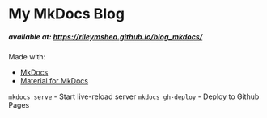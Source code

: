 # My MkDocs Blog
##### available at: https://rileymshea.github.io/blog_mkdocs/



Made with:
- [ MkDocs ]( https://www.mkdocs.org/ )
- [Material for MkDocs](https://squidfunk.github.io/mkdocs-material/getting-started/)




`mkdocs serve` - Start live-reload server
`mkdocs gh-deploy` - Deploy to Github Pages



